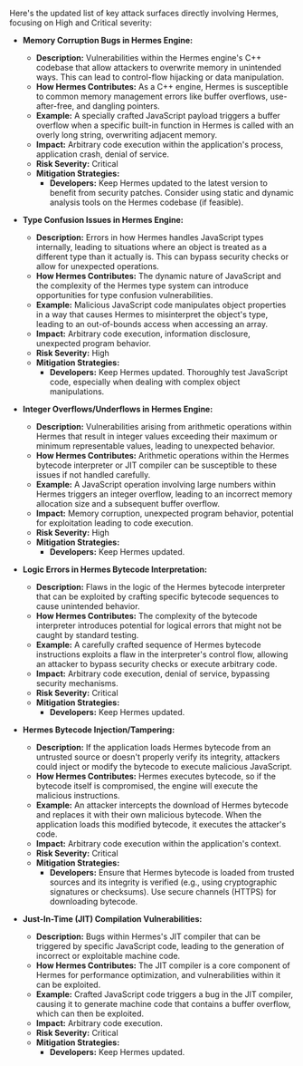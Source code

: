 Here's the updated list of key attack surfaces directly involving Hermes, focusing on High and Critical severity:

* **Memory Corruption Bugs in Hermes Engine:**
    * **Description:** Vulnerabilities within the Hermes engine's C++ codebase that allow attackers to overwrite memory in unintended ways. This can lead to control-flow hijacking or data manipulation.
    * **How Hermes Contributes:** As a C++ engine, Hermes is susceptible to common memory management errors like buffer overflows, use-after-free, and dangling pointers.
    * **Example:** A specially crafted JavaScript payload triggers a buffer overflow when a specific built-in function in Hermes is called with an overly long string, overwriting adjacent memory.
    * **Impact:** Arbitrary code execution within the application's process, application crash, denial of service.
    * **Risk Severity:** Critical
    * **Mitigation Strategies:**
        * **Developers:** Keep Hermes updated to the latest version to benefit from security patches. Consider using static and dynamic analysis tools on the Hermes codebase (if feasible).

* **Type Confusion Issues in Hermes Engine:**
    * **Description:** Errors in how Hermes handles JavaScript types internally, leading to situations where an object is treated as a different type than it actually is. This can bypass security checks or allow for unexpected operations.
    * **How Hermes Contributes:** The dynamic nature of JavaScript and the complexity of the Hermes type system can introduce opportunities for type confusion vulnerabilities.
    * **Example:** Malicious JavaScript code manipulates object properties in a way that causes Hermes to misinterpret the object's type, leading to an out-of-bounds access when accessing an array.
    * **Impact:** Arbitrary code execution, information disclosure, unexpected program behavior.
    * **Risk Severity:** High
    * **Mitigation Strategies:**
        * **Developers:** Keep Hermes updated. Thoroughly test JavaScript code, especially when dealing with complex object manipulations.

* **Integer Overflows/Underflows in Hermes Engine:**
    * **Description:** Vulnerabilities arising from arithmetic operations within Hermes that result in integer values exceeding their maximum or minimum representable values, leading to unexpected behavior.
    * **How Hermes Contributes:**  Arithmetic operations within the Hermes bytecode interpreter or JIT compiler can be susceptible to these issues if not handled carefully.
    * **Example:** A JavaScript operation involving large numbers within Hermes triggers an integer overflow, leading to an incorrect memory allocation size and a subsequent buffer overflow.
    * **Impact:**  Memory corruption, unexpected program behavior, potential for exploitation leading to code execution.
    * **Risk Severity:** High
    * **Mitigation Strategies:**
        * **Developers:** Keep Hermes updated.

* **Logic Errors in Hermes Bytecode Interpretation:**
    * **Description:** Flaws in the logic of the Hermes bytecode interpreter that can be exploited by crafting specific bytecode sequences to cause unintended behavior.
    * **How Hermes Contributes:** The complexity of the bytecode interpreter introduces potential for logical errors that might not be caught by standard testing.
    * **Example:** A carefully crafted sequence of Hermes bytecode instructions exploits a flaw in the interpreter's control flow, allowing an attacker to bypass security checks or execute arbitrary code.
    * **Impact:** Arbitrary code execution, denial of service, bypassing security mechanisms.
    * **Risk Severity:** Critical
    * **Mitigation Strategies:**
        * **Developers:** Keep Hermes updated.

* **Hermes Bytecode Injection/Tampering:**
    * **Description:** If the application loads Hermes bytecode from an untrusted source or doesn't properly verify its integrity, attackers could inject or modify the bytecode to execute malicious JavaScript.
    * **How Hermes Contributes:** Hermes executes bytecode, so if the bytecode itself is compromised, the engine will execute the malicious instructions.
    * **Example:** An attacker intercepts the download of Hermes bytecode and replaces it with their own malicious bytecode. When the application loads this modified bytecode, it executes the attacker's code.
    * **Impact:** Arbitrary code execution within the application's context.
    * **Risk Severity:** Critical
    * **Mitigation Strategies:**
        * **Developers:** Ensure that Hermes bytecode is loaded from trusted sources and its integrity is verified (e.g., using cryptographic signatures or checksums). Use secure channels (HTTPS) for downloading bytecode.

* **Just-In-Time (JIT) Compilation Vulnerabilities:**
    * **Description:** Bugs within Hermes's JIT compiler that can be triggered by specific JavaScript code, leading to the generation of incorrect or exploitable machine code.
    * **How Hermes Contributes:** The JIT compiler is a core component of Hermes for performance optimization, and vulnerabilities within it can be exploited.
    * **Example:**  Crafted JavaScript code triggers a bug in the JIT compiler, causing it to generate machine code that contains a buffer overflow, which can then be exploited.
    * **Impact:** Arbitrary code execution.
    * **Risk Severity:** Critical
    * **Mitigation Strategies:**
        * **Developers:** Keep Hermes updated.
